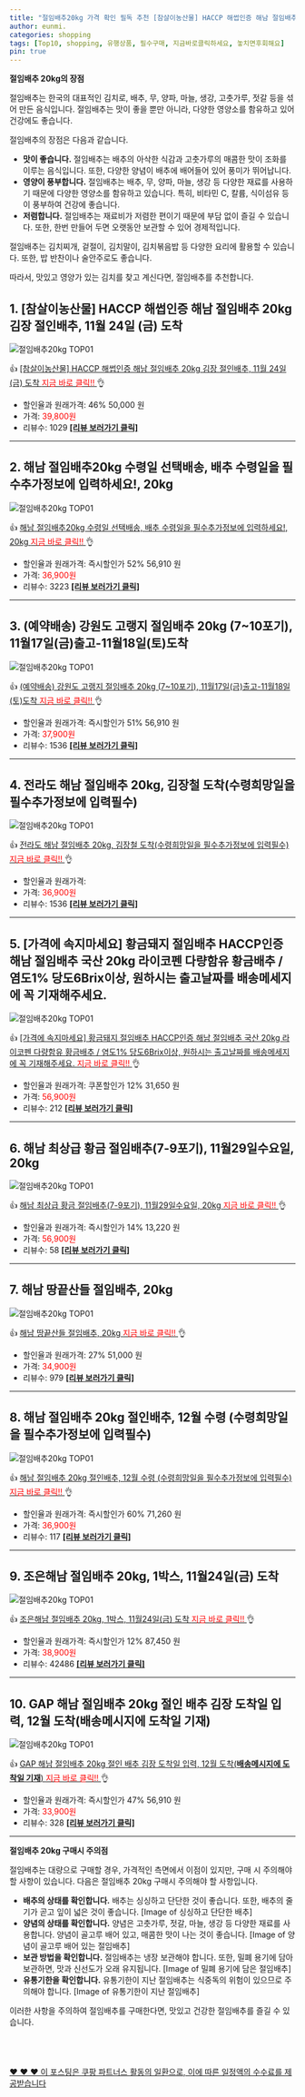 ```yaml
---
title: "절임배추20kg 가격 확인 필독 추천 [참살이농산물] HACCP 해썹인증 해남 절임배추 20kg 김장 절인배추, 11월 24일 (금) 도착 비교 장점 구매가이드"
author: eunmi.
categories: shopping
tags: [Top10, shopping, 유행상품, 필수구매, 지금바로클릭하세요, 놓치면후회해요]
pin: true
---
```

**절임배추 20kg의 장점**

절임배추는 한국의 대표적인 김치로, 배추, 무, 양파, 마늘, 생강, 고춧가루, 젓갈 등을 섞어 만든 음식입니다. 절임배추는 맛이 좋을 뿐만 아니라, 다양한 영양소를 함유하고 있어 건강에도 좋습니다.

절임배추의 장점은 다음과 같습니다.

* **맛이 좋습니다.** 절임배추는 배추의 아삭한 식감과 고춧가루의 매콤한 맛이 조화를 이루는 음식입니다. 또한, 다양한 양념이 배추에 배어들어 있어 풍미가 뛰어납니다.
* **영양이 풍부합니다.** 절임배추는 배추, 무, 양파, 마늘, 생강 등 다양한 재료를 사용하기 때문에 다양한 영양소를 함유하고 있습니다. 특히, 비타민 C, 칼륨, 식이섬유 등이 풍부하여 건강에 좋습니다.
* **저렴합니다.** 절임배추는 재료비가 저렴한 편이기 때문에 부담 없이 즐길 수 있습니다. 또한, 한번 만들어 두면 오랫동안 보관할 수 있어 경제적입니다.

절임배추는 김치찌개, 겉절이, 김치말이, 김치볶음밥 등 다양한 요리에 활용할 수 있습니다. 또한, 밥 반찬이나 술안주로도 좋습니다.

따라서, 맛있고 영양가 있는 김치를 찾고 계신다면, 절임배추를 추천합니다.

   

## 1. [참살이농산물] HACCP 해썹인증 해남 절임배추 20kg 김장 절인배추, 11월 24일 (금) 도착

![절임배추20kg TOP01](https://thumbnail9.coupangcdn.com/thumbnails/remote/230x230ex/image/vendor_inventory/d727/dac2c2b2b7f80278524cfa40e7825485bea0bc97dc4e26aac060a53241b5.jpg)


👍 [[참살이농산물] HACCP 해썹인증 해남 절임배추 20kg 김장 절인배추, 11월 24일 (금) 도착 <font color=red> 지금 바로 클릭!! </font> ](https://link.coupang.com/re/AFFSDP?lptag=AF3617701&subid=GithubCoopas&pageKey=7664751108&traceid=V0-153&itemId=20429532504&vendorItemId=83417170727) 👌 


- 할인율과 원래가격: 46%  50,000   원
- 가격: <span style='color:red'>39,800원</span>
- 리뷰수: 1029  [**[리뷰 보러가기 클릭]**](https://link.coupang.com/re/AFFSDP?lptag=AF3617701&subid=GithubCoopas&pageKey=7664751108&traceid=V0-153&itemId=20429532504&vendorItemId=83417170727)

---


   

## 2. 해남 절임배추20kg 수령일 선택배송, 배추 수령일을 필수추가정보에 입력하세요!, 20kg

![절임배추20kg TOP01](https://thumbnail9.coupangcdn.com/thumbnails/remote/230x230ex/image/vendor_inventory/7144/0ba9a00be3bb2a6579932003672f96419ef6a5f4d2aa6735dc6906e50e55.jpg)


👍 [해남 절임배추20kg 수령일 선택배송, 배추 수령일을 필수추가정보에 입력하세요!, 20kg <font color=red> 지금 바로 클릭!! </font> ](https://link.coupang.com/re/AFFSDP?lptag=AF3617701&subid=GithubCoopas&pageKey=6145089328&traceid=V0-153&itemId=18063432897&vendorItemId=71844051595) 👌 


- 할인율과 원래가격: 즉시할인가 52%  56,910   원
- 가격: <span style='color:red'>36,900원</span>
- 리뷰수: 3223  [**[리뷰 보러가기 클릭]**](https://link.coupang.com/re/AFFSDP?lptag=AF3617701&subid=GithubCoopas&pageKey=6145089328&traceid=V0-153&itemId=18063432897&vendorItemId=71844051595)

---


   

## 3. (예약배송) 강원도 고랭지 절임배추 20kg (7~10포기), 11월17일(금)출고-11월18일(토)도착

![절임배추20kg TOP01](https://thumbnail8.coupangcdn.com/thumbnails/remote/230x230ex/image/vendor_inventory/99a3/f2b6de36674872a153e5126ea21750648af5b280f36a39c4254a63cd789f.jpg)


👍 [(예약배송) 강원도 고랭지 절임배추 20kg (7~10포기), 11월17일(금)출고-11월18일(토)도착 <font color=red> 지금 바로 클릭!! </font> ](https://link.coupang.com/re/AFFSDP?lptag=AF3617701&subid=GithubCoopas&pageKey=7612757328&traceid=V0-153&itemId=20165848864&vendorItemId=78676035543) 👌 


- 할인율과 원래가격: 즉시할인가 51%  56,910   원
- 가격: <span style='color:red'>37,900원</span>
- 리뷰수: 1536  [**[리뷰 보러가기 클릭]**](https://link.coupang.com/re/AFFSDP?lptag=AF3617701&subid=GithubCoopas&pageKey=7612757328&traceid=V0-153&itemId=20165848864&vendorItemId=78676035543)

---


   

## 4. 전라도 해남 절임배추 20kg, 김장철 도착(수령희망일을 필수추가정보에 입력필수)

![절임배추20kg TOP01](https://thumbnail7.coupangcdn.com/thumbnails/remote/230x230ex/image/vendor_inventory/73ce/08c55ff40184fb8d8ef590ff4170d429e4d0697b1504991dbcd885ab39a7.jpg)


👍 [전라도 해남 절임배추 20kg, 김장철 도착(수령희망일을 필수추가정보에 입력필수) <font color=red> 지금 바로 클릭!! </font> ](https://link.coupang.com/re/AFFSDP?lptag=AF3617701&subid=GithubCoopas&pageKey=2380328863&traceid=V0-153&itemId=20493487201&vendorItemId=87572048658) 👌 


- 할인율과 원래가격: 
- 가격: <span style='color:red'>36,900원</span>
- 리뷰수: 1536  [**[리뷰 보러가기 클릭]**](https://link.coupang.com/re/AFFSDP?lptag=AF3617701&subid=GithubCoopas&pageKey=2380328863&traceid=V0-153&itemId=20493487201&vendorItemId=87572048658)

---


   

## 5. [가격에 속지마세요] 황금돼지 절임배추 HACCP인증 해남 절임배추 국산 20kg 라이코펜 다량함유 황금배추 / 염도1% 당도6Brix이상, 원하시는 출고날짜를 배송메세지에 꼭 기재해주세요.

![절임배추20kg TOP01](https://thumbnail8.coupangcdn.com/thumbnails/remote/230x230ex/image/vendor_inventory/dbca/57fc42b91da018f77cd4f8662b0d06047a9c310604a399f1db46668d4eea.jpg)


👍 [[가격에 속지마세요] 황금돼지 절임배추 HACCP인증 해남 절임배추 국산 20kg 라이코펜 다량함유 황금배추 / 염도1% 당도6Brix이상, 원하시는 출고날짜를 배송메세지에 꼭 기재해주세요. <font color=red> 지금 바로 클릭!! </font> ](https://link.coupang.com/re/AFFSDP?lptag=AF3617701&subid=GithubCoopas&pageKey=6907416241&traceid=V0-153&itemId=16634525270&vendorItemId=87007340677) 👌 


- 할인율과 원래가격: 쿠폰할인가 12%  31,650   원
- 가격: <span style='color:red'>56,900원</span>
- 리뷰수: 212  [**[리뷰 보러가기 클릭]**](https://link.coupang.com/re/AFFSDP?lptag=AF3617701&subid=GithubCoopas&pageKey=6907416241&traceid=V0-153&itemId=16634525270&vendorItemId=87007340677)

---


   

## 6. 해남 최상급 황금 절임배추(7-9포기), 11월29일수요일, 20kg

![절임배추20kg TOP01](https://thumbnail10.coupangcdn.com/thumbnails/remote/230x230ex/image/vendor_inventory/f830/f738d16a6844445db57df50444de83329c4f2ac337279545dd3960fe5797.png)


👍 [해남 최상급 황금 절임배추(7-9포기), 11월29일수요일, 20kg <font color=red> 지금 바로 클릭!! </font> ](https://link.coupang.com/re/AFFSDP?lptag=AF3617701&subid=GithubCoopas&pageKey=7715200717&traceid=V0-153&itemId=20691486716&vendorItemId=87763072877) 👌 


- 할인율과 원래가격: 즉시할인가 14%  13,220   원
- 가격: <span style='color:red'>56,900원</span>
- 리뷰수: 58  [**[리뷰 보러가기 클릭]**](https://link.coupang.com/re/AFFSDP?lptag=AF3617701&subid=GithubCoopas&pageKey=7715200717&traceid=V0-153&itemId=20691486716&vendorItemId=87763072877)

---


   

## 7. 해남 땅끝산들 절임배추, 20kg

![절임배추20kg TOP01](https://thumbnail7.coupangcdn.com/thumbnails/remote/230x230ex/image/rs_quotation_api/xsxqjtyj/4a0060ed59714c73ae8a421011221646.jpg)


👍 [해남 땅끝산들 절임배추, 20kg <font color=red> 지금 바로 클릭!! </font> ](https://link.coupang.com/re/AFFSDP?lptag=AF3617701&subid=GithubCoopas&pageKey=7583865134&traceid=V0-153&itemId=20025420298&vendorItemId=87122082762) 👌 


- 할인율과 원래가격: 27%  51,000   원
- 가격: <span style='color:red'>34,900원</span>
- 리뷰수: 979  [**[리뷰 보러가기 클릭]**](https://link.coupang.com/re/AFFSDP?lptag=AF3617701&subid=GithubCoopas&pageKey=7583865134&traceid=V0-153&itemId=20025420298&vendorItemId=87122082762)

---


   

## 8. 해남 절임배추 20kg 절인배추, 12월 수령 (수령희망일을 필수추가정보에 입력필수)

![절임배추20kg TOP01](https://thumbnail9.coupangcdn.com/thumbnails/remote/230x230ex/image/vendor_inventory/451e/ba084a112f812da294b408a77b305968d47c776a42e94da9ab01cee8d0b7.png)


👍 [해남 절임배추 20kg 절인배추, 12월 수령 (수령희망일을 필수추가정보에 입력필수) <font color=red> 지금 바로 클릭!! </font> ](https://link.coupang.com/re/AFFSDP?lptag=AF3617701&subid=GithubCoopas&pageKey=6382913318&traceid=V0-153&itemId=16446468337&vendorItemId=83637113266) 👌 


- 할인율과 원래가격: 즉시할인가 60%  71,260   원
- 가격: <span style='color:red'>36,900원</span>
- 리뷰수: 117  [**[리뷰 보러가기 클릭]**](https://link.coupang.com/re/AFFSDP?lptag=AF3617701&subid=GithubCoopas&pageKey=6382913318&traceid=V0-153&itemId=16446468337&vendorItemId=83637113266)

---


   

## 9. 조은해남 절임배추 20kg, 1박스, 11월24일(금) 도착

![절임배추20kg TOP01](https://thumbnail10.coupangcdn.com/thumbnails/remote/230x230ex/image/vendor_inventory/images/2018/10/29/9/0/5915cb28-7750-49ae-85f1-88e55b170609.jpg)


👍 [조은해남 절임배추 20kg, 1박스, 11월24일(금) 도착 <font color=red> 지금 바로 클릭!! </font> ](https://link.coupang.com/re/AFFSDP?lptag=AF3617701&subid=GithubCoopas&pageKey=7650554785&traceid=V0-153&itemId=20354965618&vendorItemId=4072533934) 👌 


- 할인율과 원래가격: 즉시할인가 12%  87,450   원
- 가격: <span style='color:red'>38,900원</span>
- 리뷰수: 42486  [**[리뷰 보러가기 클릭]**](https://link.coupang.com/re/AFFSDP?lptag=AF3617701&subid=GithubCoopas&pageKey=7650554785&traceid=V0-153&itemId=20354965618&vendorItemId=4072533934)

---


   

## 10. GAP 해남 절임배추 20kg 절인 배추 김장 도착일 입력, 12월 도착(**배송메시지에 도착일 기재**)

![절임배추20kg TOP01](https://thumbnail10.coupangcdn.com/thumbnails/remote/230x230ex/image/vendor_inventory/7e76/9ba21512880dff7a960efd1b45856004cf854934f79751be1fe3761c62cb.jpg)


👍 [GAP 해남 절임배추 20kg 절인 배추 김장 도착일 입력, 12월 도착(**배송메시지에 도착일 기재**) <font color=red> 지금 바로 클릭!! </font> ](https://link.coupang.com/re/AFFSDP?lptag=AF3617701&subid=GithubCoopas&pageKey=7662323579&traceid=V0-153&itemId=20417144756&vendorItemId=87498914838) 👌 


- 할인율과 원래가격: 즉시할인가 47%  56,910   원
- 가격: <span style='color:red'>33,900원</span>
- 리뷰수: 328  [**[리뷰 보러가기 클릭]**](https://link.coupang.com/re/AFFSDP?lptag=AF3617701&subid=GithubCoopas&pageKey=7662323579&traceid=V0-153&itemId=20417144756&vendorItemId=87498914838)

---
**절임배추 20kg 구매시 주의점**

절임배추는 대량으로 구매할 경우, 가격적인 측면에서 이점이 있지만, 구매 시 주의해야 할 사항이 있습니다. 다음은 절임배추 20kg 구매시 주의해야 할 사항입니다.

* **배추의 상태를 확인합니다.** 배추는 싱싱하고 단단한 것이 좋습니다. 또한, 배추의 줄기가 곧고 잎이 넓은 것이 좋습니다.
[Image of 싱싱하고 단단한 배추]
* **양념의 상태를 확인합니다.** 양념은 고춧가루, 젓갈, 마늘, 생강 등 다양한 재료를 사용합니다. 양념이 골고루 배어 있고, 매콤한 맛이 나는 것이 좋습니다.
[Image of 양념이 골고루 배어 있는 절임배추]
* **보관 방법을 확인합니다.** 절임배추는 냉장 보관해야 합니다. 또한, 밀폐 용기에 담아 보관하면, 맛과 신선도가 오래 유지됩니다.
[Image of 밀폐 용기에 담은 절임배추]
* **유통기한을 확인합니다.** 유통기한이 지난 절임배추는 식중독의 위험이 있으므로 주의해야 합니다.
[Image of 유통기한이 지난 절임배추]

이러한 사항을 주의하여 절임배추를 구매한다면, 맛있고 건강한 절임배추를 즐길 수 있습니다.<br><br><br><br><br> [ ❤ ❤ ❤ 이 포스팅은 쿠팡 파트너스 활동의 일환으로, 이에 따른 일정액의 수수료를 제공받습니다](https://link.coupang.com/a/bcEFyh)